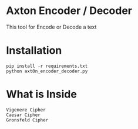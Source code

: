 # Axton Encoder / Decoder
This tool for Encode or Decode a text

# Installation
    pip install -r requirements.txt
    python axt0n_encoder_decoder.py

# What is Inside
    Vigenere Cipher
    Caesar Cipher
    Gronsfeld Cipher

